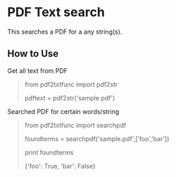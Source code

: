 PDF Text search
===============

This searches a PDF for a any string(s).

## How to Use
Get all text from PDF
> from pdf2txtfunc import pdf2str
>
> pdftext = pdf2str('sample.pdf')


Searched PDF for certain words/string
> from pdf2txtfunc import searchpdf
>
> foundterms = searchpdf('sample.pdf',['foo','bar'])
>
> print foundterms
>
> {'foo': True, 'bar': False}
